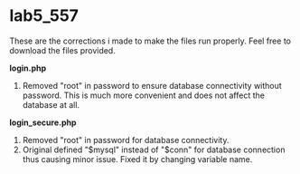 # lab5_557
These are the corrections i made to make the files run properly.
Feel free to download the files provided.

**login.php**
1. Removed "root" in password to ensure database connectivity without password. This is much more convenient and does not affect the database at all.

**login_secure.php**
1. Removed "root" in password for database connectivity.
2. Original defined "$mysql" instead of "$conn" for database connection thus causing minor issue. Fixed it by changing variable name. 
